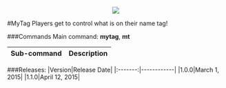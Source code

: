<p align="center">
  <img src="https://raw.githubusercontent.com/Gamecrafter/PocketMine-Plugins/master/MyTag/images/icon.png?raw=true"/>
</p>
#MyTag
Players get to control what is on their name tag!

###Commands
Main command: **mytag**, **mt**

|Sub-command|Description|
|-----------|-----------|

###Releases:
|Version|Release Date|
|:-------:|------------|
|1.0.0|March 1, 2015|
|1.1.0|April 12, 2015|
